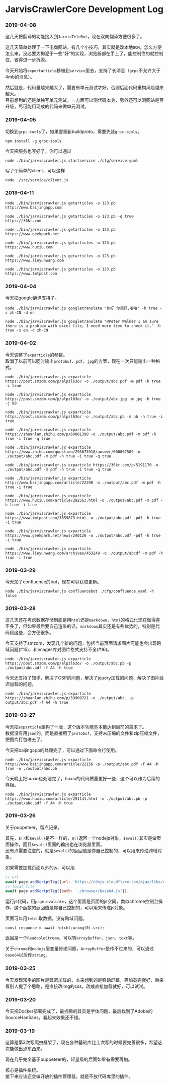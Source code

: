 # JarvisCrawlerCore Development Log

### 2019-04-08

这几天把翻译的功能接入到``JarvisTeleBot``，现在双向翻译方便很多了。

这几天简单处理了一下电商网站，有几个小技巧，其实就是改本地``DOM``，怎么方便怎么来，没必要太拘泥于一些”好“的实现，浏览器都在手上了，能控制住的就控制住，省得进一步折腾。

今天开始将``exportarticle``移植到``service``里去，支持了长消息（``grpc``不允许大于4mb的消息）。

然后就是，代码量越来越大了，需要有单元测试才好，否则后面代码重构风险越来越大。  
目前想到的还是单独写单元测试，一方面可以测代码本身，另外还可以测网站是否升级，尽可能用现成的代码来做单元测试。

### 2019-04-05

切换到``grpc-tools``了，如果要重新buildproto，需要先装``grpc-tools``。

```
npm install -g grpc-tools
```

今天把服务也写好了，你可以通过

```
node ./bin/jarviscrawler.js startservice ./cfg/service.yaml
```

写了个简单的client，可以这样

```
node ./src/service/client.js
```

### 2019-04-11

```
node ./bin/jarviscrawler.js getarticles -o 123.pb http://www.baijingapp.com

node ./bin/jarviscrawler.js getarticles -o 123.pb -q true https://36kr.com

node ./bin/jarviscrawler.js getarticles -o 123.pb https://www.geekpark.net

node ./bin/jarviscrawler.js getarticles -o 123.pb https://www.huxiu.com

node ./bin/jarviscrawler.js getarticles -o 123.pb https://www.lieyunwang.com

node ./bin/jarviscrawler.js getarticles -o 123.pb https://www.tmtpost.com
```

### 2019-04-04

今天把google翻译支持了。

```
node ./bin/jarviscrawler.js googletranslate "你好 你很好,哈哈" -h true -s zh-CN -d en

node ./bin/jarviscrawler.js googletranslate "@Peter Walker I am sure there is a problem with excel file, I need more time to check it." -h true -s en -d zh-CN
```

### 2019-04-02

今天调整了``exparticle``的参数。  
取消了以前可以同时输出``protobuf``、``pdf``、``jpg``的方案，现在一次只能输出一种格式。  

```
node ./bin/jarviscrawler.js exparticle https://post.smzdm.com/p/alpzl63o/ -o ./output/abc.pdf -m pdf -h true -i true

node ./bin/jarviscrawler.js exparticle https://post.smzdm.com/p/alpzl63o/ -o ./output/abc.jpg -m jpg -h true -j 80

node ./bin/jarviscrawler.js exparticle https://post.smzdm.com/p/alpzl63o/ -o ./output/abc.pb -m pb -h true -i true

node ./bin/jarviscrawler.js exparticle https://zhuanlan.zhihu.com/p/60881398 -o ./output/abc.pdf -m pdf -h true -i true -q true

node ./bin/jarviscrawler.js exparticle https://www.zhihu.com/question/295675918/answer/600007589 -o ./output/abc.pdf -m pdf -h true -i true -q true

node ./bin/jarviscrawler.js exparticle https://36kr.com/p/5191170 -o ./output/abc.pdf -m pdf -h true -i true -q true

node ./bin/jarviscrawler.js exparticle http://www.baijingapp.com/article/22290 -o ./output/abc.pdf -m pdf -h true -i true

node ./bin/jarviscrawler.js exparticle https://www.huxiu.com/article/292563.html -o ./output/abc.pdf -m pdf -h true -i true

node ./bin/jarviscrawler.js exparticle https://www.tmtpost.com/3859873.html -o ./output/abc.pdf -pdf -h true -i true

node ./bin/jarviscrawler.js exparticle https://www.geekpark.net/news/240120 -o ./output/abc.pdf -pdf -h true -i true

node ./bin/jarviscrawler.js exparticle https://www.lieyunwang.com/archives/453240 -o ./output/abcdf -m pdf -h true -i true
```

### 2019-03-29

今天加了confluence的bot，现在可以获取更新。

```
node ./bin/jarviscrawler.js confluencebot ./cfg/confluence.yaml -h false
```

### 2019-03-28

这几天还在考虑数据存储到底是用``html``还是``markdown``，``html``的格式化现在做得差不多了，但如果最后要自己渲染的话，``markdown``其实还是有些优势的，特别是代码段这些，会方便很多。  

今天支持了smzdm，发现几个新的问题，包括当前页面请求图片可能也会出现跨域问题(#15)，和images库对图片格式支持不全(#16)。

```
node ./bin/jarviscrawler.js exparticle https://post.smzdm.com/p/alpzl63o/ -o ./output/abc.pb -p ./output/abc.pdf -f A4 -h true
```

今天还支持了知乎，解决了CSP的问题，解决了jquery加载的问题，解决了图片延迟加载的问题。

```
node ./bin/jarviscrawler.js exparticle https://zhuanlan.zhihu.com/p/59909721 -o ./output/abc. -p output/abc.pdf -f A4 -h true
```

### 2019-03-27

今天把``exparticle``重构了一版，这个版本功能基本能达到目前的需求了。  
数据没有用``json``的，而是直接用了``protobuf``，支持未压缩的文件和zip压缩文件，把图片打包进去了。

今天把baijingapp的处理完了，可以通过下面命令行使用。

```
node ./bin/jarviscrawler.js exparticle http://www.baijingapp.com/article/22156 -p ./output/abc.pdf -f A4 -h true -o ./output/abc.pb
```

今天晚上把huxiu也处理完了，huxiu的代码质量更好一些，这个可以作为后续的样板。

```
node ./bin/jarviscrawler.js exparticle https://www.huxiu.com/article/291141.html -o ./output/abc.pb -p ./output/abc.pdf -f A4 -h true
```

### 2019-03-26

关于puppeteer，留点记录。

首先，``$()``和``$eval()``是不一样的，``$()``返回一个nodejs对象，``$eval()``其实是做页面操作，而且``$eval()``里面的输出也在浏览器里面。  
还有点需要注意的，就是``$eval()``的返回值是你自己控制的，可以用来传递跨域对象。

如果需要加载页面以外的js，可以用  
``` js
// url
await page.addScriptTag({url: 'https://cdnjs.cloudflare.com/ajax/libs/crypto-js/3.1.9-1/index.js'});
// local file
await page.addScriptTag({path: './browser/base64.js'});
```

运行js代码，用``page.evaluate``，这个里面是页面的js空间，类似chrome控制台操作，这个函数的返回值是你自己控制的，可以用来传递js对象。  

页面可以用``fetch``取数据，没有跨域问题。  
```
const response = await fetch(curimg[0].src);
```
返回是一个``ReadableStream``，可以转``arrayBuffer``、``json``、``text``等。

关于``chrome``和``nodejs``层变量传递问题，``ArrayBuffer``是传不过来的，可以通过``base64``以后传``string``。

### 2019-03-25

今天发现知乎的图片是延迟加载的，本来想到的是移动屏幕，等加载完就好，后来看别人提了个思路，是直接改img的css，改成直接加载就好，可以试试。

### 2019-03-20

今天把Docker部署完成了，最折腾的其实是字体问题，最后找到了Adobe的SourceHanSans，看起来效果还不错。

### 2019-03-19

这算是第3次写爬虫框架了，现在各种基础库比上次写的时候要完善很多，希望这次能做出点东西来。  

现在几乎完全基于puppeteer的，轻量级的后面如果有需要再加。

核心是插件系统。  
接下来应该还会做开放的插件管理器，就是不放代码库里的插件。